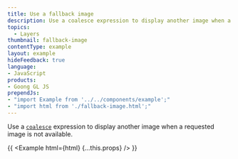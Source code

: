 ```yaml
---
title: Use a fallback image
description: Use a coalesce expression to display another image when a requested image is not available.
topics:
  - Layers
thumbnail: fallback-image
contentType: example
layout: example
hideFeedback: true
language:
- JavaScript
products:
- Goong GL JS
prependJs:
- "import Example from '../../components/example';"
- "import html from './fallback-image.html';"
---
```


Use a [`coalesce`](/docs/style-spec/expressions/#coalesce) expression to display another image when a requested image is not available.

{{ <Example html={html} {...this.props} /> }}
